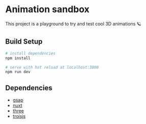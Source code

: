 # Animation sandbox

This project is a playground to try and test cool 3D animations 🪐

## Build Setup

```bash
# install dependencies
npm install

# serve with hot reload at localhost:3000
npm run dev
```

## Dependencies

- [gsap](https://greensock.com/gsap/)
- [nuxt](https://nuxt.com/)
- [three](https://threejs.org/)
- [troisjs](https://troisjs.github.io/)
